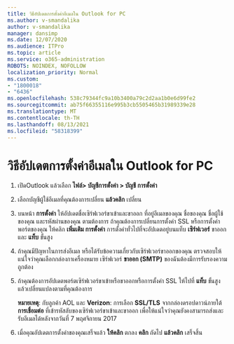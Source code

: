 ```yaml
---
title: วิธีอัปเดตการตั้งค่าอีเมลใน Outlook for PC
ms.author: v-smandalika
author: v-smandalika
manager: dansimp
ms.date: 12/07/2020
ms.audience: ITPro
ms.topic: article
ms.service: o365-administration
ROBOTS: NOINDEX, NOFOLLOW
localization_priority: Normal
ms.custom:
- "1800018"
- "6436"
ms.openlocfilehash: 538c79344fc9a10b3400a79c2d2aa1b0e6d99fe2
ms.sourcegitcommit: ab75f66355116e995b3cb5505465b31989339e28
ms.translationtype: MT
ms.contentlocale: th-TH
ms.lasthandoff: 08/13/2021
ms.locfileid: "58318399"
---
```

# <a name="how-to-update-email-settings-in-outlook-for-pc"></a>วิธีอัปเดตการตั้งค่าอีเมลใน Outlook for PC

1. เปิดOutlook แล้วเลือก **ไฟล์> บัญชีการตั้งค่า > บัญชี การตั้งค่า**

2. เลือกบัญชีผู้ใช้อีเมลที่คุณต้องการเปลี่ยน **แล้วคลิก** เปลี่ยน 

3. บนหน้า **การตั้งค่า** ให้อัปเดตชื่อเซิร์ฟเวอร์ขาเข้าและขาออก ที่อยู่อีเมลของคุณ ชื่อของคุณ ชื่อผู้ใช้ของคุณ และรหัสผ่านของคุณ ตามต้องการ ถ้าคุณต้องการเปลี่ยนการตั้งค่า SSL หรือการตั้งค่าพอร์ตของคุณ ให้คลิก **เพิ่มเติม การตั้งค่า** การตั้งค่าทั่วไปที่จะอัปเดตอยู่บนแท็บ **เซิร์ฟเวอร์** ขาออก และ **แท็บ** ขั้นสูง

4. ถ้าคุณมีปัญหาในการส่งอีเมล หรือได้รับข้อความเกี่ยวกับเซิร์ฟเวอร์ขาออกของคุณ ตรวจสอบให้แน่ใจว่าคุณเลือกกล่องกาเครื่องหมาย เซิร์ฟเวอร์ **ขาออก (SMTP)** ของฉันต้องมีการรับรองความถูกต้อง

5. ถ้าคุณต้องการอัปเดตพอร์ตเซิร์ฟเวอร์ขาเข้าหรือขาออกหรือการตั้งค่า SSL ให้ไปที่ **แท็บ** ขั้นสูง แล้วเปลี่ยนแปลงตามที่คุณต้องการ

    **หมายเหตุ**: กับลูกค้า AOL และ **Verizon**: การเลือก **SSL/TLS** จากกล่องดรอปดาวน์ภายใต้ **การเชื่อมต่อ** ที่เข้ารหัสลับของเซิร์ฟเวอร์ขาเข้าและขาออก เพื่อให้แน่ใจว่าคุณยังคงสามารถส่งและรับอีเมลได้หลังจากวันที่ 7 พฤศจิกายน 2017

6. เมื่อคุณอัปเดตการตั้งค่าของคุณเสร็จแล้ว **ให้คลิก** ตกลง **คลิก** ถัดไป **แล้วคลิก** เสร็จสิ้น


